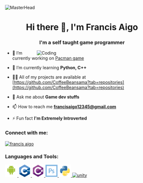 
![MasterHead](https://hackernoon.com/images/f2px36fy.gif)
<h1 align="center">Hi there 👋, I'm Francis Aigo</h1>
<h3 align="center">I'm a self taught game programmer</h3>

<img align="right" alt="Coding" width="400" src="https://cdn.dribbble.com/users/416610/screenshots/4801105/coding_desk_flat_vector_ui_ux_design_illustration_motion_animation_gif2.gif">

- 🔭 I’m currently working on [Pacman game](https://github.com/CoffeeBeansama/PyPacman)

- 🌱 I’m currently learning **Python, C++**

- 👨‍💻 All of my projects are available at [https://github.com/CoffeeBeansama?tab=repositories](https://github.com/CoffeeBeansama?tab=repositories)

- 💬 Ask me about **Game dev stuffs**

- 📫 How to reach me **francisaigo12345@gmail.com**

- ⚡ Fun fact **I'm Extremely Introverted**

<h3 align="left">Connect with me:</h3>
<p align="left">
<a href="https://fb.com/francis aigo" target="blank"><img align="center" src="https://raw.githubusercontent.com/rahuldkjain/github-profile-readme-generator/master/src/images/icons/Social/facebook.svg" alt="francis aigo" height="30" width="40" /></a>
</p>

<h3 align="left">Languages and Tools:</h3>
<p align="left"> <a href="https://developer.android.com" target="_blank" rel="noreferrer"> <img src="https://raw.githubusercontent.com/devicons/devicon/master/icons/android/android-original-wordmark.svg" alt="android" width="40" height="40"/> </a> <a href="https://www.w3schools.com/cpp/" target="_blank" rel="noreferrer"> <img src="https://raw.githubusercontent.com/devicons/devicon/master/icons/cplusplus/cplusplus-original.svg" alt="cplusplus" width="40" height="40"/> </a> <a href="https://www.w3schools.com/cs/" target="_blank" rel="noreferrer"> <img src="https://raw.githubusercontent.com/devicons/devicon/master/icons/csharp/csharp-original.svg" alt="csharp" width="40" height="40"/> </a> <a href="https://www.photoshop.com/en" target="_blank" rel="noreferrer"> <img src="https://raw.githubusercontent.com/devicons/devicon/master/icons/photoshop/photoshop-line.svg" alt="photoshop" width="40" height="40"/> </a> <a href="https://www.python.org" target="_blank" rel="noreferrer"> <img src="https://raw.githubusercontent.com/devicons/devicon/master/icons/python/python-original.svg" alt="python" width="40" height="40"/> </a> <a href="https://unity.com/" target="_blank" rel="noreferrer"> <img src="https://www.vectorlogo.zone/logos/unity3d/unity3d-icon.svg" alt="unity" width="40" height="40"/> </a> </p>
